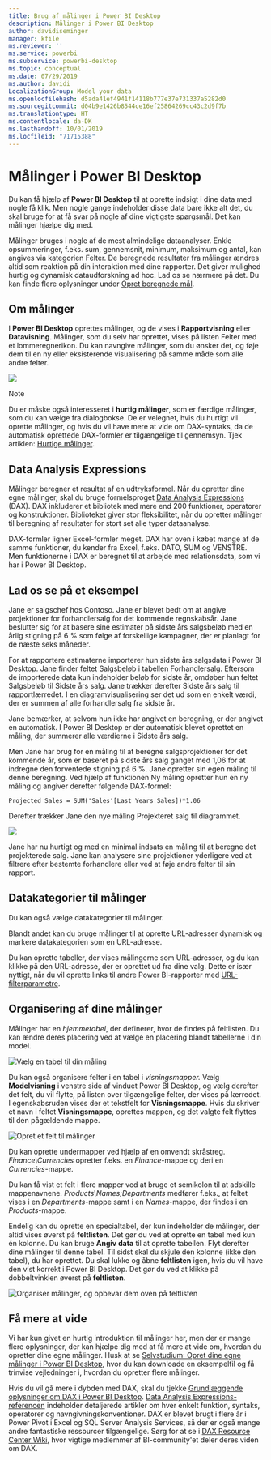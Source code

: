 ```yaml
---
title: Brug af målinger i Power BI Desktop
description: Målinger i Power BI Desktop
author: davidiseminger
manager: kfile
ms.reviewer: ''
ms.service: powerbi
ms.subservice: powerbi-desktop
ms.topic: conceptual
ms.date: 07/29/2019
ms.author: davidi
LocalizationGroup: Model your data
ms.openlocfilehash: d5ada41ef4941f14118b777e37e731337a5282d0
ms.sourcegitcommit: d04b9e1426b8544ce16ef25864269cc43c2d9f7b
ms.translationtype: HT
ms.contentlocale: da-DK
ms.lasthandoff: 10/01/2019
ms.locfileid: "71715388"
---
```

# <a name="measures-in-power-bi-desktop"></a>Målinger i Power BI Desktop

Du kan få hjælp af **Power BI Desktop** til at oprette indsigt i dine data med nogle få klik. Men nogle gange indeholder disse data bare ikke alt det, du skal bruge for at få svar på nogle af dine vigtigste spørgsmål. Det kan målinger hjælpe dig med.

Målinger bruges i nogle af de mest almindelige dataanalyser. Enkle opsummeringer, f.eks. sum, gennemsnit, minimum, maksimum og antal, kan angives via kategorien Felter. De beregnede resultater fra målinger ændres altid som reaktion på din interaktion med dine rapporter. Det giver mulighed hurtig og dynamisk dataudforskning ad hoc. Lad os se nærmere på det. Du kan finde flere oplysninger under [Opret beregnede mål](/learn/modules/model-data-power-bi/4b-create-calculated-measures).

## <a name="understanding-measures"></a>Om målinger

I **Power BI Desktop** oprettes målinger, og de vises i **Rapportvisning** eller **Datavisning**. Målinger, som du selv har oprettet, vises på listen Felter med et lommeregnerikon. Du kan navngive målinger, som du ønsker det, og føje dem til en ny eller eksisterende visualisering på samme måde som alle andre felter.

![](media/desktop-measures/measuresinpbid_measinfieldlist.png)

> [!NOTE]
> Du er måske også interesseret i **hurtig målinger**, som er færdige målinger, som du kan vælge fra dialogbokse. De er velegnet, hvis du hurtigt vil oprette målinger, og hvis du vil have mere at vide om DAX-syntaks, da de automatisk oprettede DAX-formler er tilgængelige til gennemsyn. Tjek artiklen: [Hurtige målinger](desktop-quick-measures.md).
> 
> 

## <a name="data-analysis-expressions"></a>Data Analysis Expressions

Målinger beregner et resultat af en udtryksformel. Når du opretter dine egne målinger, skal du bruge formelsproget [Data Analysis Expressions](https://msdn.microsoft.com/library/gg413422.aspx) (DAX). DAX inkluderer et bibliotek med mere end 200 funktioner, operatorer og konstruktioner. Biblioteket giver stor fleksibilitet, når du opretter målinger til beregning af resultater for stort set alle typer dataanalyse.

DAX-formler ligner Excel-formler meget. DAX har oven i købet mange af de samme funktioner, du kender fra Excel, f.eks. DATO, SUM og VENSTRE. Men funktionerne i DAX er beregnet til at arbejde med relationsdata, som vi har i Power BI Desktop.

## <a name="lets-look-at-an-example"></a>Lad os se på et eksempel
Jane er salgschef hos Contoso. Jane er blevet bedt om at angive projektioner for forhandlersalg for det kommende regnskabsår. Jane beslutter sig for at basere sine estimater på sidste års salgsbeløb med en årlig stigning på 6 % som følge af forskellige kampagner, der er planlagt for de næste seks måneder.

For at rapportere estimaterne importerer hun sidste års salgsdata i Power BI Desktop. Jane finder feltet Salgsbeløb i tabellen Forhandlersalg. Eftersom de importerede data kun indeholder beløb for sidste år, omdøber hun feltet Salgsbeløb til Sidste års salg. Jane trækker derefter Sidste års salg til rapportlærredet. I en diagramvisualisering ser det ud som en enkelt værdi, der er summen af alle forhandlersalg fra sidste år.

Jane bemærker, at selvom hun ikke har angivet en beregning, er der angivet en automatisk. I Power BI Desktop er der automatisk blevet oprettet en måling, der summerer alle værdierne i Sidste års salg.

Men Jane har brug for en måling til at beregne salgsprojektioner for det kommende år, som er baseret på sidste års salg ganget med 1,06 for at indregne den forventede stigning på 6 %. Jane opretter sin egen måling til denne beregning. Ved hjælp af funktionen Ny måling opretter hun en ny måling og angiver derefter følgende DAX-formel:

    Projected Sales = SUM('Sales'[Last Years Sales])*1.06

Derefter trækker Jane den nye måling Projekteret salg til diagrammet.

![](media/desktop-measures/measuresinpbid_lastyearsales.png)

Jane har nu hurtigt og med en minimal indsats en måling til at beregne det projekterede salg. Jane kan analysere sine projektioner yderligere ved at filtrere efter bestemte forhandlere eller ved at føje andre felter til sin rapport.

## <a name="data-categories-for-measures"></a>Datakategorier til målinger

Du kan også vælge datakategorier til målinger. 

Blandt andet kan du bruge målinger til at oprette URL-adresser dynamisk og markere datakategorien som en URL-adresse. 

Du kan oprette tabeller, der vises målingerne som URL-adresser, og du kan klikke på den URL-adresse, der er oprettet ud fra dine valg. Dette er især nyttigt, når du vil oprette links til andre Power BI-rapporter med [URL-filterparametre](service-url-filters.md).


## <a name="organizing-your-measures"></a>Organisering af dine målinger

Målinger har en *hjemmetabel*, der definerer, hvor de findes på feltlisten. Du kan ændre deres placering ved at vælge en placering blandt tabellerne i din model.

![Vælg en tabel til din måling](media/desktop-measures/measures-03.png)

Du kan også organisere felter i en tabel i *visningsmapper.* Vælg **Modelvisning** i venstre side af vinduet Power BI Desktop, og vælg derefter det felt, du vil flytte, på listen over tilgængelige felter, der vises på lærredet. I egenskabsruden vises der et tekstfelt for **Visningsmappe**. Hvis du skriver et navn i feltet **Visningsmappe**, oprettes mappen, og det valgte felt flyttes til den pågældende mappe.

![Opret et felt til målinger](media/desktop-measures/measures-04.gif)

Du kan oprette undermapper ved hjælp af en omvendt skråstreg. *Finance\Currencies* opretter f.eks. en *Finance*-mappe og deri en *Currencies*-mappe.

Du kan få vist et felt i flere mapper ved at bruge et semikolon til at adskille mappenavnene. *Products\Names;Departments* medfører f.eks., at feltet vises i en *Departments*-mappe samt i en *Names*-mappe, der findes i en *Products*-mappe.

Endelig kan du oprette en specialtabel, der kun indeholder de målinger, der altid vises øverst på **feltlisten**. Det gør du ved at oprette en tabel med kun én kolonne. Du kan bruge **Angiv data** til at oprette tabellen. Flyt derefter dine målinger til denne tabel. Til sidst skal du skjule den kolonne (ikke den tabel), du har oprettet. Du skal lukke og åbne **feltlisten** igen, hvis du vil have den vist korrekt i Power BI Desktop. Det gør du ved at klikke på dobbeltvinklen øverst på **feltlisten**.

![Organiser målinger, og opbevar dem oven på feltlisten](media/desktop-measures/measures-05.png)

## <a name="learn-more"></a>Få mere at vide
Vi har kun givet en hurtig introduktion til målinger her, men der er mange flere oplysninger, der kan hjælpe dig med at få mere at vide om, hvordan du opretter dine egne målinger. Husk at se [Selvstudium: Opret dine egne målinger i Power BI Desktop](desktop-tutorial-create-measures.md), hvor du kan downloade en eksempelfil og få trinvise vejledninger i, hvordan du opretter flere målinger.  

Hvis du vil gå mere i dybden med DAX, skal du tjekke [Grundlæggende oplysninger om DAX i Power BI Desktop](desktop-quickstart-learn-dax-basics.md). [Data Analysis Expressions-referencen](https://msdn.microsoft.com/library/gg413422.aspx) indeholder detaljerede artikler om hver enkelt funktion, syntaks, operatorer og navngivningskonventioner. DAX er blevet brugt i flere år i Power Pivot i Excel og SQL Server Analysis Services, så der er også mange andre fantastiske ressourcer tilgængelige. Sørg for at se i [DAX Resource Center Wiki](http://social.technet.microsoft.com/wiki/contents/articles/1088.dax-resource-center.aspx), hvor vigtige medlemmer af BI-community'et deler deres viden om DAX.



